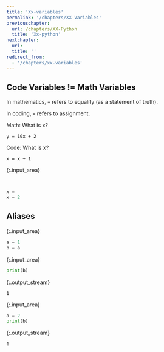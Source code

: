 ```yaml
---
title: 'Xx-variables'
permalink: '/chapters/XX-Variables'
previouschapter:
  url: /chapters/XX-Python
  title: 'Xx-python'
nextchapter:
  url: 
  title: ''
redirect_from:
  - '/chapters/xx-variables'
---
```


## Code Variables != Math Variables

In mathematics, `=` refers to equality (as a statement of truth).

In coding, `=` refers to assignment. 

Math: What is x?

`y = 10x + 2`


Code: What is x?

`x = x + 1`



{:.input_area}
```python


x = 
x = 2
```


## Aliases



{:.input_area}
```python
a = 1
b = a
```




{:.input_area}
```python
print(b)
```


{:.output_stream}
```
1

```



{:.input_area}
```python
a = 2
print(b)
```


{:.output_stream}
```
1

```
